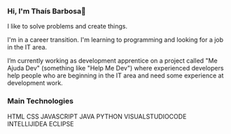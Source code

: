### Hi, I'm Thaís Barbosa👋

I like to solve problems and create things.

I'm in a career transition. I'm learning to programming and looking for a job in the IT area.

I’m currently working as development apprentice on a project called "Me Ajuda Dev" (something like "Help Me Dev") where experienced developers help people who are beginning in the IT area and need some experience at development work.

### Main Technologies
HTML CSS JAVASCRIPT JAVA PYTHON VISUALSTUDIOCODE INTELLIJIDEA ECLIPSE 


<!-- https://img.shields.io/badge/HTML5-E34F26?style=for-the-badge&logo=html5&logoColor=white https://img.shields.io/badge/CSS3-1572B6?style=for-the-badge&logo=css3&logoColor=white 	https://img.shields.io/badge/JavaScript-F7DF1E?style=for-the-badge&logo=javascript&logoColor=black https://img.shields.io/badge/Java-ED8B00?style=for-the-badge&logo=java&logoColor=white https://img.shields.io/badge/Python-3776AB?style=for-the-badge&logo=python&logoColor=white 	https://img.shields.io/badge/Visual_Studio_Code-0078D4?style=for-the-badge&logo=visual%20studio%20code&logoColor=white https://img.shields.io/badge/Eclipse-2C2255?style=for-the-badge&logo=eclipse&logoColor=white https://img.shields.io/badge/IntelliJIDEA-000000.svg?style=for-the-badge&logo=intellij-idea&logoColor=white  https://img.shields.io/badge/Eclipse-2C2255?style=for-the-badge&logo=eclipse&logoColor=white  https://img.shields.io/badge/Canva-%2300C4CC.svg?&style=for-the-badge&logo=Canva&logoColor=white-->


<!--
**ThaisMB/ThaisMB** is a ✨ _special_ ✨ repository because its `README.md` (this file) appears on your GitHub profile.

Here are some ideas to get you started:


- 🌱 I’m currently learning ...
- 👯 I’m looking to collaborate on ...
- 🤔 I’m looking for help with ...
- 💬 Ask me about ...
- 📫 How to reach me: ...
- 😄 Pronouns: ...
- ⚡ Fun fact: ...
-->
